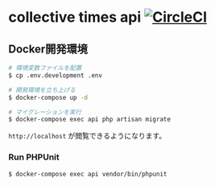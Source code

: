 # collective times api [![CircleCI](https://circleci.com/gh/collective-times/api.svg?style=svg)](https://circleci.com/gh/collective-times/api)

## Docker開発環境

```sh
# 環境変数ファイルを配置
$ cp .env.development .env

# 開発環境を立ち上げる
$ docker-compose up -d

# マイグレーションを実行
$ docker-compose exec api php artisan migrate
```

`http://localhost` が閲覧できるようになります。

### Run PHPUnit

```sh
$ docker-compose exec api vendor/bin/phpunit
```
